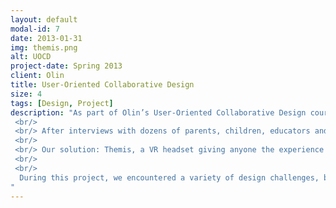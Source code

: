 ```yaml
---
layout: default
modal-id: 7
date: 2013-01-31
img: themis.png
alt: UOCD
project-date: Spring 2013
client: Olin
title: User-Oriented Collaborative Design 
size: 4
tags: [Design, Project]
description: "As part of Olin’s User-Oriented Collaborative Design course, I worked for a semester with parents of visually impaired children to understand their experiences and design a product based on their challenges and values. 
 <br/>
 <br/> After interviews with dozens of parents, children, educators and community advocates, my team realized that getting people to challenge visually impaired children is a difficulty for many parents. They’re trying to raise their children, while teachers, family members and even other children often go out of their way to make sure visually impaired children aren’t challenged or disadvantaged. These people, while meaning well, are making it so visually impaired children are not prepared to handle the real world. Many parents spoke about being exhausted from simply trying to get teacher to challenge their students.  
 <br/>
 <br/> Our solution: Themis, a VR headset giving anyone the experience of being a visually impaired person with the tools and experience necessary to thrive. Themis totally simulates the sight, hearing, and some of the tactile sensations experienced by a visually impaired person completing a variety of tasks. It allows users to walk through these experiences first on their own, with the sense of a visually impaired person, and then with expert guidance to help them understand the actual experience of a visually impaired person, who has tools to navigate the world. 
 <br/>
 <br/>
  During this project, we encountered a variety of design challenges, but the most prominent was the fact that parents wanted us to design for their children, not them. In interviews, every idea we co-designed with was changed into a product for the children. Essentially, in their eyes, we should focus on designing for their children, not them. The course guideline was quite clear; we were designing for the parents. To help overcome this challenge we changed our co-design approach and introduced our ideas as tools focused on the child that the parent could use. With this approach, we narrowed in on Themis as the idea that parents found the most valuable. 
"  
---
```

